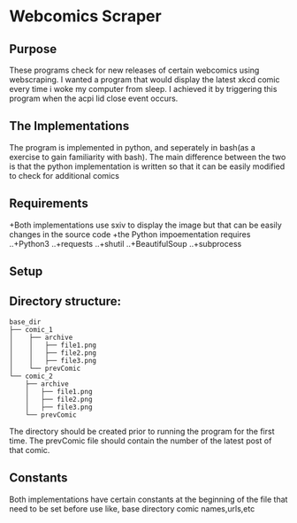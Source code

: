 # Webcomics Scraper
## Purpose
These programs  check for new releases of certain webcomics using webscraping. I wanted a program that would display the latest xkcd comic every time i woke my computer from sleep. I achieved it by triggering this program when the acpi lid close event occurs. 

## The Implementations
The program is implemented in python, and seperately in bash(as a exercise to gain familiarity with bash). The main difference between the two is that the python implementation is written so that it can be easily modified to check for additional comics

## Requirements
+Both implementations use sxiv to display the image but that can be easily changes in the source code
+the Python impoementation requires
..+Python3
..+requests 
..+shutil 
..+BeautifulSoup 
..+subprocess


## Setup

## Directory structure:
```
base_dir
├── comic_1
│    ├── archive
│    │   ├── file1.png
│    │   ├── file2.png
│    │   ├── file3.png
│    └── prevComic
└── comic_2
    ├── archive
    │   ├── file1.png
    │   ├── file2.png
    │   ├── file3.png
    └── prevComic
```
The directory should be created prior to running the program for the first time. The prevComic file should contain the number of the latest post of that comic.

## Constants
Both implementations have certain constants at the beginning of the file that need to be set before use like, base directory comic names,urls,etc

